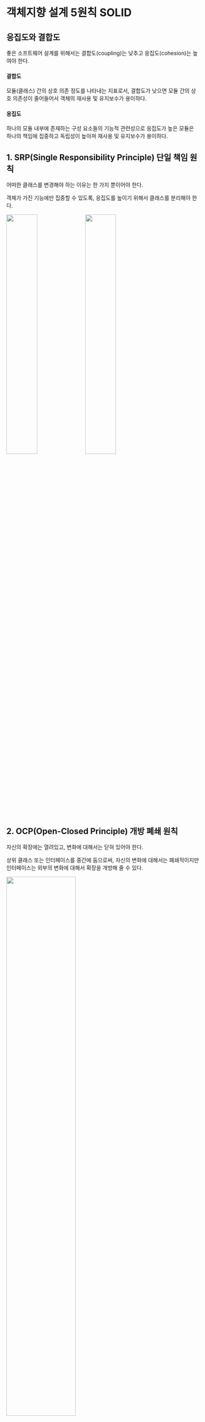 # 객체지향 설계 5원칙 SOLID
## 응집도와 결합도
좋은 소프트웨어 설계를 위해서는 결합도(coupling)는 낮추고 응집도(cohesion)는 높여야 한다.
#### 결합도
모듈(클래스) 간의 상호 의존 정도를 나타내는 지표로서, 결합도가 낮으면 모듈 간의 상호 의존성이 줄어들어서 객체의 재사용 및 유지보수가 용이하다.
#### 응집도
하나의 모듈 내부에 존재하는 구성 요소들의 기능적 관련성으로 응집도가 높은 모듈은 하나의 책임에 집중하고 독립성이 높아져 재사용 및 유지보수가 용이하다.

## 1. SRP(Single Responsibility Principle) 단일 책임 원칙
어떠한 클래스를 변경해야 하는 이유는 한 가지 뿐이어야 한다.

객체가 가진 기능에만 집중할 수 있도록, 응집도를 높이기 위해서 클래스를 분리해야 한다.

<img src="https://user-images.githubusercontent.com/92259017/150065593-133a532b-19b1-40d2-8550-91b39691157b.png" style="width: 40%; height: 40%">

<img src="https://user-images.githubusercontent.com/92259017/150065650-e8f2d2d1-57ee-4319-9ab0-43be1b4964a5.png" style="width: 40%; height: 40%">

## 2. OCP(Open-Closed Principle) 개방 폐쇄 원칙
자신의 확장에는 열려있고, 변화에 대해서는 닫혀 있어야 한다.

상위 클래스 또는 인터페이스를 중간에 둠으로써, 자신의 변화에 대해서는 폐쇄적이지만 인터페이스는 외부의 변화에 대해서 확장을 개방해 줄 수 있다.

<img src="https://user-images.githubusercontent.com/92259017/150070035-9574a2b1-182b-4e69-9cba-61dae0b39f7c.png" style="width: 60%; height: 60%">

## 3. LSP(Liskov Substitution Principle) 리스코프 치환 원칙
서브 타입은 언제나 자신의 상위 타입으로 교체될 수 있어야 한다.
<img src="https://user-images.githubusercontent.com/92259017/150070217-12ca0158-e1e2-4053-88e8-22c86de30d3c.png" style="width: 60%; height: 60%">

## 4. ISP(Interface Segregation Principle) 인터페이스 분리 원칙
클라이언트는 자신이 사용하지 않는 메서드와 의존 관계를 맺으면 안 된다.

자전거는 자전거 길 안내만 하고, 자동차는 자동차 길 안내만 할 수 있도록 분리한다.
<img src="https://user-images.githubusercontent.com/92259017/150070606-2d7f76de-46ff-49e6-89a7-628a2ba45035.png" style="width: 60%; height: 60%">

## 5. DIP(Dependency Inversion Principle) 의존 역전 원칙
자신보다 변하기 쉬운 것에 의존하지 않는다.

<img src="https://user-images.githubusercontent.com/92259017/150070673-ea1af999-4f52-4de3-a766-f18b98f88376.png" style="width: 60%; height: 60%">
<img src="https://user-images.githubusercontent.com/92259017/150070706-623d65ae-25e7-4400-9238-7b4533529767.png" style="width: 60%; height: 60%">

옷이라는 인터페이스가 들어오면서 사람도, 계절별 옷들도 옷에 의존하는 의존 역전이 일어난다.
